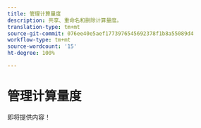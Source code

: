```yaml
---
title: 管理计算量度
description: 共享、重命名和删除计算量度。
translation-type: tm+mt
source-git-commit: 076ee40e5aef1773976545692378f1b8a55089d4
workflow-type: tm+mt
source-wordcount: '15'
ht-degree: 100%

---
```



# 管理计算量度

即将提供内容！
